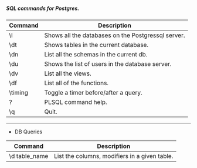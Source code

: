 ##### SQL commands for Postgres.

|Command|Description|
|-|-|
| \l | Shows all the databases on the Postgressql server.|
| \dt | Shows tables in the current database.|
| \dn | List all the schemas in the current db.
| \du | Shows the list of users in the database server.|
| \dv | List all the views.
| \df | List all of the functions.
| \timing | Toggle a timer before/after a query.
| \? | PLSQL command help.
| \q | Quit.



***
- DB Queries


|Command|Description|
|-|-|
|\d table_name | List the columns, modifiers in a given table.|
